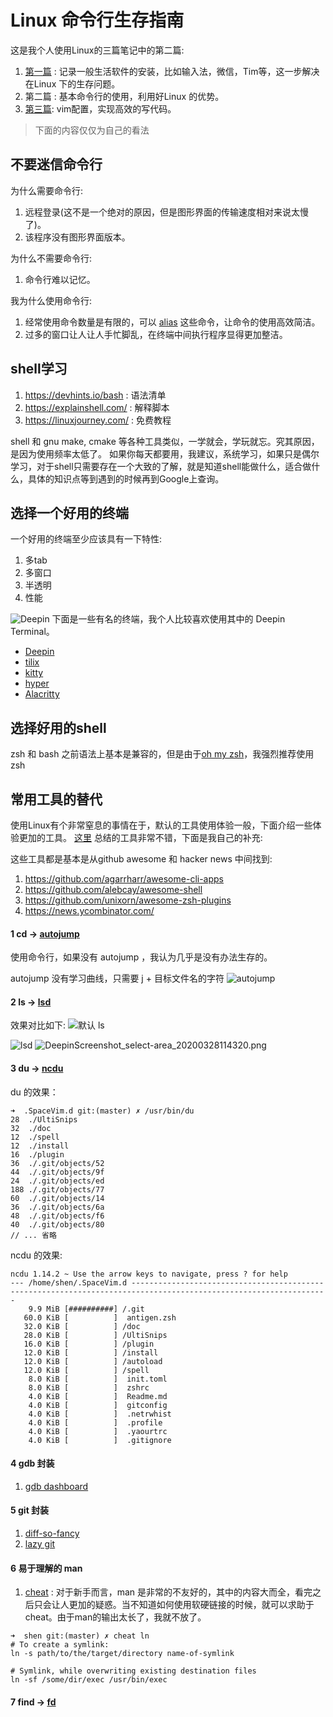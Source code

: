 # Linux 命令行生存指南

这是我个人使用Linux的三篇笔记中的第二篇:
1. [第一篇](https://www.jianshu.com/p/e4d2c3698ec9) : 记录一般生活软件的安装，比如输入法，微信，Tim等，这一步解决在Linux 下的生存问题。
2. 第二篇 : 基本命令行的使用，利用好Linux 的优势。
3. [第三篇](https://www.jianshu.com/p/249850f2cc64): vim配置，实现高效的写代码。

> 下面的内容仅仅为自己的看法

## 不要迷信命令行
为什么需要命令行:
1. 远程登录(这不是一个绝对的原因，但是图形界面的传输速度相对来说太慢了)。
2. 该程序没有图形界面版本。

为什么不需要命令行:
1. 命令行难以记忆。

我为什么使用命令行:
1. 经常使用命令数量是有限的，可以 [alias](https://askubuntu.com/questions/31216/setting-up-aliases-in-zsh) 这些命令，让命令的使用高效简洁。
2. 过多的窗口让人让人手忙脚乱，在终端中间执行程序显得更加整洁。

## shell学习
1. https://devhints.io/bash  : 语法清单
2. https://explainshell.com/ : 解释脚本
3. https://linuxjourney.com/ : 免费教程

shell 和 gnu make, cmake 等各种工具类似，一学就会，学玩就忘。究其原因，是因为使用频率太低了。 如果你每天都要用，我建议，系统学习，如果只是偶尔学习，对于shell只需要存在一个大致的了解，就是知道shell能做什么，适合做什么，具体的知识点等到遇到的时候再到Google上查询。

## 选择一个好用的终端
一个好用的终端至少应该具有一下特性:
1. 多tab
2. 多窗口
3. 半透明
4. 性能

![Deepin](https://upload-images.jianshu.io/upload_images/9176874-9423a55f00ba3585.png?imageMogr2/auto-orient/strip%7CimageView2/2/w/1240)
下面是一些有名的终端，我个人比较喜欢使用其中的 Deepin Terminal。

- [Deepin](https://github.com/linuxdeepin/deepin-terminal)
- [tilix](https://gnunn1.github.io/tilix-web/)
- [kitty](https://sw.kovidgoyal.net/kitty/)
- [hyper](https://hyper.is/)
- [Alacritty](https://github.com/alacritty/alacritty)

## 选择好用的shell
zsh 和 bash 之前语法上基本是兼容的，但是由于[oh my zsh](https://github.com/ohmyzsh/ohmyzsh)，我强烈推荐使用zsh

## 常用工具的替代
使用Linux有个非常窒息的事情在于，默认的工具使用体验一般，下面介绍一些体验更加的工具。
[这里](https://css.csail.mit.edu/jitk/) 总结的工具非常不错，下面是我自己的补充:


这些工具都是基本是从github awesome 和 hacker news 中间找到:

1. https://github.com/agarrharr/awesome-cli-apps
2. https://github.com/alebcay/awesome-shell
3. https://github.com/unixorn/awesome-zsh-plugins
4. https://news.ycombinator.com/ 


#### 1 cd -> [autojump](https://github.com/wting/autojump)
使用命令行，如果没有 autojump ，我认为几乎是没有办法生存的。

autojump 没有学习曲线，只需要 j + 目标文件名的字符
![autojump](https://upload-images.jianshu.io/upload_images/9176874-e6b57c1e215f7545.png?imageMogr2/auto-orient/strip%7CimageView2/2/w/1240)

#### 2 ls -> [lsd](https://github.com/Peltoche/lsd)
效果对比如下:
![默认 ls](https://upload-images.jianshu.io/upload_images/9176874-ecb1e77bdc03936d.png?imageMogr2/auto-orient/strip%7CimageView2/2/w/1240)

![lsd](https://upload-images.jianshu.io/upload_images/9176874-f421ae8de04c8a05.png?imageMogr2/auto-orient/strip%7CimageView2/2/w/1240)
![DeepinScreenshot_select-area_20200328114320.png](https://upload-images.jianshu.io/upload_images/9176874-4797a6ad97cf1e4e.png?imageMogr2/auto-orient/strip%7CimageView2/2/w/1240)

#### 3  du -> [ncdu](https://dev.yorhel.nl/ncdu)

du 的效果：
```
➜  .SpaceVim.d git:(master) ✗ /usr/bin/du 
28	./UltiSnips
32	./doc
12	./spell
12	./install
16	./plugin
36	./.git/objects/52
44	./.git/objects/9f
24	./.git/objects/ed
188	./.git/objects/77
60	./.git/objects/14
36	./.git/objects/6a
48	./.git/objects/f6
40	./.git/objects/80
// ... 省略
```

ncdu 的效果:
```
ncdu 1.14.2 ~ Use the arrow keys to navigate, press ? for help                                                                               
--- /home/shen/.SpaceVim.d ------------------------------------------------------------------------------------------------------------------
    9.9 MiB [##########] /.git                                                                                                               
   60.0 KiB [          ]  antigen.zsh
   32.0 KiB [          ] /doc
   28.0 KiB [          ] /UltiSnips
   16.0 KiB [          ] /plugin
   12.0 KiB [          ] /install
   12.0 KiB [          ] /autoload
   12.0 KiB [          ] /spell
    8.0 KiB [          ]  init.toml
    8.0 KiB [          ]  zshrc
    4.0 KiB [          ]  Readme.md
    4.0 KiB [          ]  gitconfig
    4.0 KiB [          ]  .netrwhist
    4.0 KiB [          ]  .profile
    4.0 KiB [          ]  .yaourtrc
    4.0 KiB [          ]  .gitignore
```

#### 4 gdb 封装
1. [gdb dashboard](https://github.com/cyrus-and/gdb-dashboard)

#### 5 git 封装
1. [diff-so-fancy](https://github.com/so-fancy/diff-so-fancy)
2. [lazy git](https://github.com/jesseduffield/lazygit)

#### 6 易于理解的 man
1. [cheat](https://github.com/chubin/cheat.sh) : 对于新手而言，man 是非常的不友好的，其中的内容大而全，看完之后只会让人更加的疑惑。当不知道如何使用软硬链接的时候，就可以求助于cheat。由于man的输出太长了，我就不放了。
```
➜  shen git:(master) ✗ cheat ln
# To create a symlink:
ln -s path/to/the/target/directory name-of-symlink

# Symlink, while overwriting existing destination files
ln -sf /some/dir/exec /usr/bin/exec
```

#### 7 find -> [fd](https://github.com/chinanf-boy/fd-zh)

